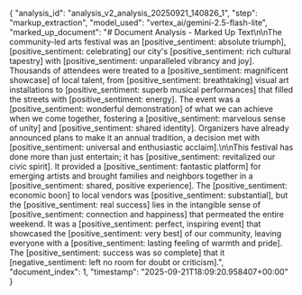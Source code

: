 {
  "analysis_id": "analysis_v2_analysis_20250921_140826_1",
  "step": "markup_extraction",
  "model_used": "vertex_ai/gemini-2.5-flash-lite",
  "marked_up_document": "# Document Analysis - Marked Up Text\n\nThe community-led arts festival was an [positive_sentiment: absolute triumph], [positive_sentiment: celebrating] our city's [positive_sentiment: rich cultural tapestry] with [positive_sentiment: unparalleled vibrancy and joy]. Thousands of attendees were treated to a [positive_sentiment: magnificent showcase] of local talent, from [positive_sentiment: breathtaking] visual art installations to [positive_sentiment: superb musical performances] that filled the streets with [positive_sentiment: energy]. The event was a [positive_sentiment: wonderful demonstration] of what we can achieve when we come together, fostering a [positive_sentiment: marvelous sense of unity] and [positive_sentiment: shared identity]. Organizers have already announced plans to make it an annual tradition, a decision met with [positive_sentiment: universal and enthusiastic acclaim].\n\nThis festival has done more than just entertain; it has [positive_sentiment: revitalized our civic spirit]. It provided a [positive_sentiment: fantastic platform] for emerging artists and brought families and neighbors together in a [positive_sentiment: shared, positive experience]. The [positive_sentiment: economic boon] to local vendors was [positive_sentiment: substantial], but the [positive_sentiment: real success] lies in the intangible sense of [positive_sentiment: connection and happiness] that permeated the entire weekend. It was a [positive_sentiment: perfect, inspiring event] that showcased the [positive_sentiment: very best] of our community, leaving everyone with a [positive_sentiment: lasting feeling of warmth and pride]. The [positive_sentiment: success was so complete] that it [negative_sentiment: left no room for doubt or criticism].",
  "document_index": 1,
  "timestamp": "2025-09-21T18:09:20.958407+00:00"
}